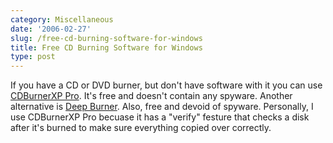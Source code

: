 ```yaml
---
category: Miscellaneous
date: '2006-02-27'
slug: /free-cd-burning-software-for-windows
title: Free CD Burning Software for Windows
type: post
---
```



If you have a CD or DVD burner, but don't have software with it you
can use [CDBurnerXP Pro](http://www.cdburnerxp.se/). It's free and
doesn't contain any spyware. Another alternative is
[Deep Burner](http://www.deepburner.com/). Also, free and devoid of
spyware. Personally, I use CDBurnerXP Pro becuase it has a "verify"
festure that checks a disk after it's burned to make sure
everything copied over correctly.
